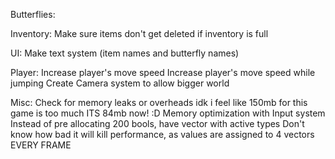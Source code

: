 Butterflies:
	

Inventory:
	Make sure items don't get deleted if inventory is full
	
UI:
	Make text system (item names and butterfly names)

Player:
	Increase player's move speed
	Increase player's move speed while jumping
	Create Camera system to allow bigger world

Misc:
	Check for memory leaks or overheads
		idk i feel like 150mb for this game is too much 
			ITS 84mb now! :D
	Memory optimization with Input system
		Instead of pre allocating 200 bools, have vector with active types
		Don't know how bad it will kill performance, as values are assigned to 4 vectors EVERY FRAME